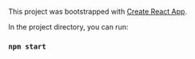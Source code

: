 This project was bootstrapped with [Create React App](https://github.com/facebook/create-react-app).

In the project directory, you can run:

### `npm start`


